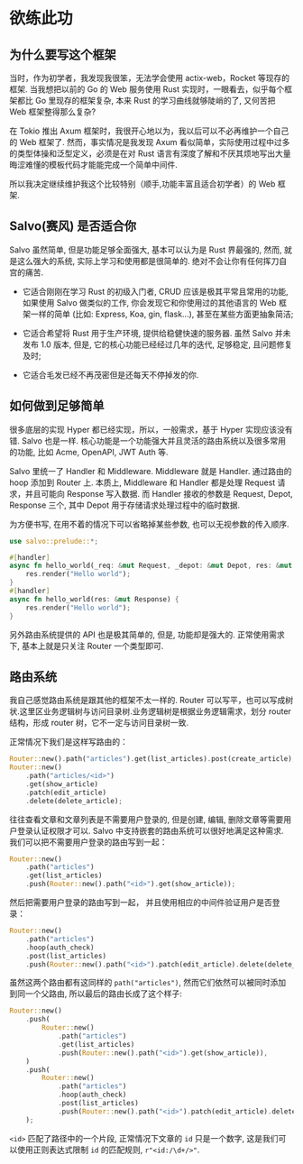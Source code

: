 # 欲练此功

## 为什么要写这个框架

当时，作为初学者，我发现我很笨，无法学会使用 actix-web，Rocket 等现存的框架. 当我想把以前的 Go 的 Web 服务使用 Rust 实现时，一眼看去，似乎每个框架都比 Go 里现存的框架复杂, 本来 Rust 的学习曲线就够陡峭的了, 又何苦把 Web 框架整得那么复杂?

在 Tokio 推出 Axum 框架时，我很开心地以为，我以后可以不必再维护一个自己的 Web 框架了. 然而，事实情况是我发现 Axum 看似简单，实际使用过程中过多的类型体操和泛型定义，必须是在对 Rust 语言有深度了解和不厌其烦地写出大量晦涩难懂的模板代码才能能完成一个简单中间件.

所以我决定继续维护我这个比较特别（顺手,功能丰富且适合初学者）的 Web 框架.

## Salvo(赛风) 是否适合你

Salvo 虽然简单, 但是功能足够全面强大, 基本可以认为是 Rust 界最强的, 然而, 就是这么强大的系统, 实际上学习和使用都是很简单的. 绝对不会让你有任何挥刀自宫的痛苦.

- 它适合刚刚在学习 Rust 的初级入门者, CRUD 应该是极其平常且常用的功能, 如果使用 Salvo 做类似的工作, 你会发现它和你使用过的其他语言的 Web 框架一样的简单 (比如: Express, Koa, gin, flask...), 甚至在某些方面更抽象简洁;

- 它适合希望将 Rust 用于生产环境, 提供给稳健快速的服务器. 虽然 Salvo 并未发布 1.0 版本, 但是, 它的核心功能已经经过几年的迭代, 足够稳定, 且问题修复及时;

- 它适合毛发已经不再茂密但是还每天不停掉发的你.

## 如何做到足够简单

很多底层的实现 Hyper 都已经实现，所以，一般需求，基于 Hyper 实现应该没有错. Salvo 也是一样. 核心功能是一个功能强大并且灵活的路由系统以及很多常用的功能, 比如 Acme, OpenAPI, JWT Auth 等.

Salvo 里统一了 Handler 和 Middleware. Middleware 就是 Handler. 通过路由的 hoop 添加到 Router 上. 本质上, Middleware 和 Handler 都是处理 Request 请求，并且可能向 Response 写入数据. 而 Handler 接收的参数是 Request, Depot, Response 三个, 其中 Depot 用于存储请求处理过程中的临时数据. 

为方便书写, 在用不着的情况下可以省略掉某些参数, 也可以无视参数的传入顺序.

```rust
use salvo::prelude::*;

#[handler]
async fn hello_world(_req: &mut Request, _depot: &mut Depot, res: &mut Response) {
    res.render("Hello world");
}
#[handler]
async fn hello_world(res: &mut Response) {
    res.render("Hello world");
}
```

另外路由系统提供的 API 也是极其简单的, 但是, 功能却是强大的. 正常使用需求下, 基本上就是只关注 Router 一个类型即可.

## 路由系统

我自己感觉路由系统是跟其他的框架不太一样的. Router 可以写平，也可以写成树状.这里区业务逻辑树与访问目录树.业务逻辑树是根据业务逻辑需求，划分 router 结构，形成 router 树，它不一定与访问目录树一致.

正常情况下我们是这样写路由的：

```rust
Router::new().path("articles").get(list_articles).post(create_article);
Router::new()
    .path("articles/<id>")
    .get(show_article)
    .patch(edit_article)
    .delete(delete_article);
```

往往查看文章和文章列表是不需要用户登录的, 但是创建, 编辑, 删除文章等需要用户登录认证权限才可以. Salvo 中支持嵌套的路由系统可以很好地满足这种需求. 我们可以把不需要用户登录的路由写到一起：

```rust
Router::new()
    .path("articles")
    .get(list_articles)
    .push(Router::new().path("<id>").get(show_article));
```

然后把需要用户登录的路由写到一起， 并且使用相应的中间件验证用户是否登录：
```rust
Router::new()
    .path("articles")
    .hoop(auth_check)
    .post(list_articles)
    .push(Router::new().path("<id>").patch(edit_article).delete(delete_article));
```

虽然这两个路由都有这同样的 `path("articles")`, 然而它们依然可以被同时添加到同一个父路由, 所以最后的路由长成了这个样子:

```rust
Router::new()
    .push(
        Router::new()
            .path("articles")
            .get(list_articles)
            .push(Router::new().path("<id>").get(show_article)),
    )
    .push(
        Router::new()
            .path("articles")
            .hoop(auth_check)
            .post(list_articles)
            .push(Router::new().path("<id>").patch(edit_article).delete(delete_article)),
    );
```

`<id>` 匹配了路径中的一个片段, 正常情况下文章的 `id` 只是一个数字, 这是我们可以使用正则表达式限制 `id` 的匹配规则, `r"<id:/\d+/>"`.